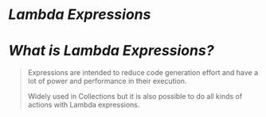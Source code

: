 # _Lambda Expressions_

# _What is Lambda Expressions?_

> Expressions are intended to reduce code generation effort and have a lot of power and performance in their execution.
>
> Widely used in Collections but it is also possible to do all kinds of actions with Lambda expressions.
